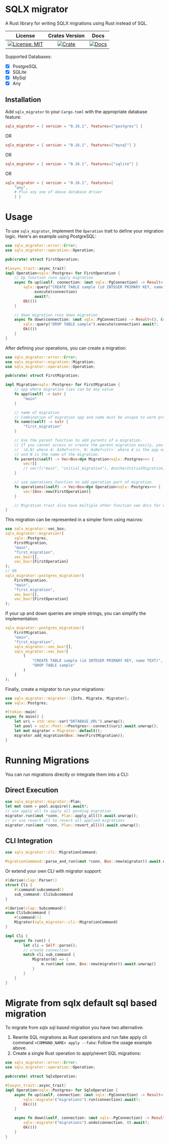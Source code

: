 # SQLX migrator

A Rust library for writing SQLX migrations using Rust instead of SQL.

|                    License                     |              Crates Version               |                 Docs                 |
| :--------------------------------------------: | :---------------------------------------: | :----------------------------------: |
| [![License: MIT][license_badge]][license_link] | [![Crate][cratesio_badge]][cratesio_link] | [![Docs][docsrs_badge]][docsrs_link] |

Supported Databases:

- [x] PostgreSQL
- [x] SQLite
- [x] MySql
- [x] Any

## Installation

Add `sqlx_migrator` to your `Cargo.toml` with the appropriate database feature:

```toml
sqlx_migrator = { version = "0.16.1", features=["postgres"] }
```

OR

```toml
sqlx_migrator = { version = "0.16.1", features=["mysql"] }
```

OR

```toml
sqlx_migrator = { version = "0.16.1", features=["sqlite"] }
```

OR

```toml
sqlx_migrator = { version = "0.16.1", features=[
    "any",
    # Plus any one of above database driver
    ] }
```

# Usage

To use `sqlx_migrator`, implement the `Operation` trait to define your migration logic. Here's an example using PostgreSQL:

```rust
use sqlx_migrator::error::Error;
use sqlx_migrator::operation::Operation;

pub(crate) struct FirstOperation;

#[async_trait::async_trait]
impl Operation<sqlx::Postgres> for FirstOperation {
    // Up function runs apply migration
    async fn up(&self, connection: &mut sqlx::PgConnection) -> Result<(), Error> {
        sqlx::query("CREATE TABLE sample (id INTEGER PRIMARY KEY, name TEXT)")
            .execute(connection)
            .await?;
        Ok(())
    }

    // down migration runs down migration
    async fn down(connection: &mut sqlx::PgConnection) -> Result<(), Error> {
        sqlx::query("DROP TABLE sample").execute(connection).await?;
        Ok(())
    }
}
```
After defining your operations, you can create a migration:

```rust
use sqlx_migrator::error::Error;
use sqlx_migrator::migration::Migration;
use sqlx_migrator::operation::Operation;

pub(crate) struct FirstMigration;

impl Migration<sqlx::Postgres> for FirstMigration {
    // app where migration lies can be any value
    fn app(&self) -> &str {
        "main"
    }

    // name of migration
    // Combination of migration app and name must be unique to work properly expects for virtual migration
    fn name(&self) -> &str {
        "first_migration"
    }

    // Use the parent function to add parents of a migration.
    // If you cannot access or create the parent migration easily, you can also use
    // `(A,N) where A: AsRef<str>, N: AsRef<str>` where A is the app name
    // and N is the name of the migration.
    fn parents(&self) -> Vec<Box<dyn Migration<sqlx::Postgres>>> {
        vec![]
        // vec![("main", "initial_migration"), AnotherInitialMigration]
    }

    // use operations function to add operation part of migration
    fn operations(&self) -> Vec<Box<dyn Operation<sqlx::Postgres>>> {
        vec![Box::new(FirstOperation)]
    }

    // Migration trait also have multiple other function see docs for usage
}
```

This migration can be represented in a simpler form using macros:
```rust
use sqlx_migrator::vec_box;
sqlx_migrator::migration!(
    sqlx::Postgres,
    FirstMigration,
    "main",
    "first_migration",
    vec_box![], 
    vec_box![FirstOperation]
);
// OR
sqlx_migrator::postgres_migration!(
    FirstMigration,
    "main",
    "first_migration",
    vec_box![], 
    vec_box![FirstOperation]
);
```

If your up and down queries are simple strings, you can simplify the implementation:
```rust
sqlx_migrator::postgres_migration!(
    FirstMigration,
    "main",
    "first_migration",
    sqlx_migrator::vec_box![],
    sqlx_migrator::vec_box![
        (
            "CREATE TABLE sample (id INTEGER PRIMARY KEY, name TEXT)",
            "DROP TABLE sample"
        )
    ]
);
```

Finally, create a migrator to run your migrations:

```rust
use sqlx_migrator::migrator::{Info, Migrate, Migrator};
use sqlx::Postgres;

#[tokio::main]
async fn main() {
    let uri = std::env::var("DATABASE_URL").unwrap();
    let pool = sqlx::Pool::<Postgres>::connect(&uri).await.unwrap();
    let mut migrator = Migrator::default();
    migrator.add_migration(Box::new(FirstMigration));
}
```

# Running Migrations

You can run migrations directly or integrate them into a CLI:
## Direct Execution
```rust
use sqlx_migrator::migrator::Plan;
let mut conn = pool.acquire().await?;
// use apply all to apply all pending migration
migrator.run(&mut *conn, Plan::apply_all()).await.unwrap();
// or use revert all to revert all applied migrations
migrator.run(&mut *conn, Plan::revert_all()).await.unwrap();
```

## CLI Integration

```rust
use sqlx_migrator::cli::MigrationCommand;

MigrationCommand::parse_and_run(&mut *conn, Box::new(migrator)).await.unwrap();
```

Or extend your own CLI with migrator support:

```rust
#[derive(clap::Parser)]
struct Cli {
    #[command(subcommand)]
    sub_command: CliSubcommand
}

#[derive(clap::Subcommand)]
enum CliSubcommand {
    #[command()]
    Migrator(sqlx_migrator::cli::MigrationCommand)
}

impl Cli {
    async fn run() {
        let cli = Self::parse();
        // create connection
        match cli.sub_command {
            Migrator(m) => {
                m.run(&mut conn, Box::new(migrator)).await.unwrap()
            }
        }
    }
}
```

# Migrate from sqlx default sql based migration

To migrate from sqlx sql based migration you have two alternative:

1. Rewrite SQL migrations as Rust operations and run fake apply cli command
`<COMMAND_NAME> apply --fake`: Follow the usage example above.
2. Create a single Rust operation to apply/revert SQL migrations:

```rust
use sqlx_migrator::error::Error;
use sqlx_migrator::operation::Operation;

pub(crate) struct SqlxOperation;

#[async_trait::async_trait]
impl Operation<sqlx::Postgres> for SqlxOperation {
    async fn up(&self, connection: &mut sqlx::PgConnection) -> Result<(), Error> {
        sqlx::migrate!("migrations").run(connection).await?;
        Ok(())
    }

    async fn down(&self, connection: &mut sqlx::PgConnection) -> Result<(), Error> {
        sqlx::migrate!("migrations").undo(connection, 0).await?;
        Ok(())
    }
}
```

[license_badge]: https://img.shields.io/github/license/iamsauravsharma/sqlx_migrator.svg?style=for-the-badge
[license_link]: LICENSE
[cratesio_badge]: https://img.shields.io/crates/v/sqlx_migrator.svg?style=for-the-badge
[cratesio_link]: https://crates.io/crates/sqlx_migrator
[docsrs_badge]: https://img.shields.io/docsrs/sqlx_migrator/latest?style=for-the-badge
[docsrs_link]: https://docs.rs/sqlx_migrator
